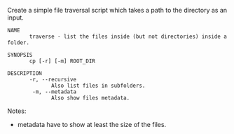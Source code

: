Create a simple file traversal script which takes a path to the directory as an input.
```
NAME
       traverse - list the files inside (but not directories) inside a folder.

SYNOPSIS
       cp [-r] [-m] ROOT_DIR

DESCRIPTION
       -r, --recursive
              Also list files in subfolders.
        -m, --metadata
              Also show files metadata.

```

Notes:

 - metadata have to show at least the size of the files.
